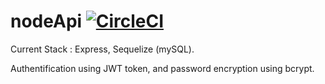 # nodeApi [![CircleCI](https://circleci.com/gh/thentges/nodeApi/tree/master.svg?style=svg&circle-token=5da48e02038e359d3fef502b482aa4c34c54255f)](https://circleci.com/gh/thentges/nodeApi/tree/master)

Current Stack : Express, Sequelize (mySQL).

Authentification using JWT token, and password encryption using bcrypt.
